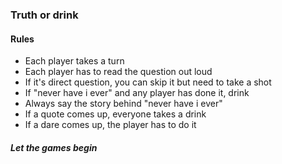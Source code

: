 ### Truth or drink

#### Rules
- Each player takes a turn
- Each player has to read the question out loud
- If it's direct question, you can skip it but need to take a shot
- If "never have i ever" and any player has done it, drink
- Always say the story behind "never have i ever"
- If a quote comes up, everyone takes a drink
- If a dare comes up, the player has to do it

##### Let the games begin
